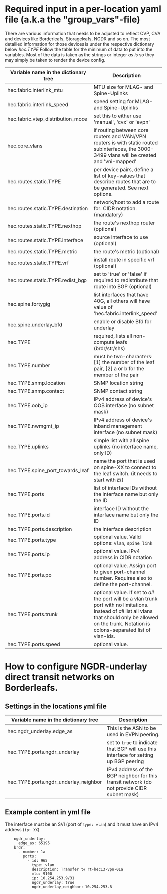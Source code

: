 # Required input in a per-location yaml file (a.k.a the "group_vars"-file)

There are various information that needs to be adjusted to reflect CVP, CVA and devices like Borderleafs, Storageleafs, NGDR and so on. The most detailled information for those devices is under the respective dictionary below *hec.TYPE* Follow the table for the minimum of data to put into the variables.
Most of the data is taken as the strings or integer _as is_ so they may simply be taken to render the device config.

Variable name in the dictionary tree | Description
------------------------------------ | -----------
hec.fabric.interlink_mtu | MTU size for MLAG- and Spine-Uplinks
hec.fabric.interlink_speed | speed setting for MLAG- and Spine-Uplinks
hec.fabric.vtep_distribution_mode | set this to either use 'manual', 'cvx' or 'evpn'
hec.core_vlans | if routing between core routers and WAN/VPN routers is with static routed subinterfaces, the 3000-3499 vlans will be created and 'vni-mapped'
hec.routes.static.TYPE | per device pairs, define a list of key-values that describe routes that are to be generated. See next options.
hec.routes.static.TYPE.destination | network/host to add a route for. CIDR notation. (mandatory)
hec.routes.static.TYPE.nexthop | the route's nexthop router (optional)
hec.routes.static.TYPE.interface | source interface to use (optional)
hec.routes.static.TYPE.metric | the route's metric (optional)
hec.routes.static.TYPE.vrf | install route in specific vrf (optional)
hec.routes.static.TYPE.redist_bgp | set to 'true' or 'false' if required to redistribute that route into BGP (optional)
hec.spine.fortygig | list interfaces that have 40G, all others will have value of 'hec.fabric.interlink_speed'
hec.spine.underlay_bfd | enable or disable Bfd for underlay
hec.TYPE | required, lists all non-compute leafs (brdr/str/shs)
hec.TYPE.number |  must be two-characters: [1] the number of the leaf pair, [2] a or b for the member of the pair
hec.TYPE.snmp.location | SNMP location string
hec.TYPE.snmp.contact | SNMP contact string
hec.TYPE.oob_ip | IPv4 address of device's OOB interface (no subnet mask)
hec.TYPE.nwmgmt_ip | IPv4 address of device's inband management interface (no subnet mask)
hec.TYPE.uplinks | simple list with all spine uplinks (no interface name, only ID)
hec.TYPE.spine_port_towards_leaf | name the port that is used on spine-XX to connect to the leaf switch. (it needs to start with _Et_)
hec.TYPE.ports | list of interface IDs without the interface name but only the ID
hec.TYPE.ports.id | interface ID without the interface name but only the ID
hec.TYPE.ports.description | the interface description
hec.TYPE.ports.type | optional value. Valid options: `vlan`, `spine_link`
hec.TYPE.ports.ip | optional value. IPv4 address in CIDR notation
hec.TYPE.ports.po | optional value. Assign port to given port-channel number. Requires also to define the port-channel.
hec.TYPE.ports.trunk | optional value. If set to _all_ the port will be a vlan trunk port with no limitations. Instead of _all_ list all vlans that should only be allowed on the trunk. Notation is colons-separated list of vlan-ids.
hec.TYPE.ports.speed | optional value.

# How to configure NGDR-underlay direct transit networks on Borderleafs.

## Settings in the locations yml file

Variable name in the dictionary tree | Description
------------------------------------ | -----------
hec.ngdr_underlay.edge_as | This is the ASN to be used in EVPN peering.
hec.TYPE.ports.ngdr_underlay | set to `true` to indicate that BGP will use this interface for setting up BGP peering
hec.TYPE.ports.ngdr_underlay_neighbor | IPv4 address of the BGP neighbor for this transit network (do not provide CIDR subnet mask)

## Example content in yml file

The interface must be an SVI (port of `type: vlan`) and it must have an IPv4 address (`ip: XX`)
````
    ngdr_underlay:
      edge_as: 65195
    brdr:
      - number: 1a
        ports:
          - id: 965
            type: vlan
            description: Transfer to rt-hec13-vpn-01a
            mtu: 9100
            ip: 10.254.253.9/31
            ngdr_underlay: true
            ngdr_underlay_neighbor: 10.254.253.8
````
